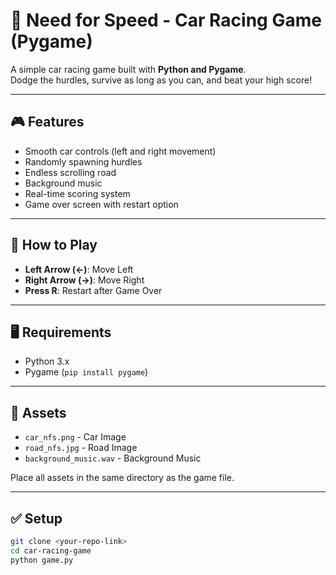 # 🚗 Need for Speed - Car Racing Game (Pygame)

A simple car racing game built with **Python and Pygame**.  
Dodge the hurdles, survive as long as you can, and beat your high score!

---

## 🎮 Features

- Smooth car controls (left and right movement)
- Randomly spawning hurdles
- Endless scrolling road
- Background music
- Real-time scoring system
- Game over screen with restart option

---

## 🚀 How to Play

- **Left Arrow (←)**: Move Left
- **Right Arrow (→)**: Move Right
- **Press R**: Restart after Game Over

---

## 🖥 Requirements

- Python 3.x
- Pygame (`pip install pygame`)

---

## 📂 Assets

- `car_nfs.png` - Car Image
- `road_nfs.jpg` - Road Image
- `background_music.wav` - Background Music

Place all assets in the same directory as the game file.

---

## ✅ Setup

```bash
git clone <your-repo-link>
cd car-racing-game
python game.py
